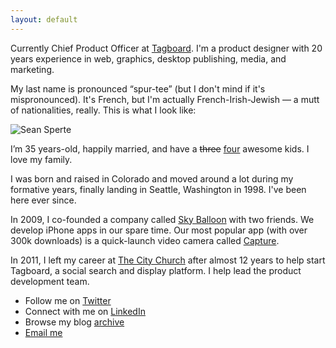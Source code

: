 ```yaml
---
layout: default
---
```


Currently Chief Product Officer at [Tagboard](https://tagboard.com). I'm a product designer with 20 years experience in web, graphics, desktop publishing, media, and marketing.

My last name is pronounced “spur-tee” (but I don't mind if it's mispronounced). It's French, but I'm actually French-Irish-Jewish &mdash; a mutt of nationalities, really. This is what I look like:

<img src="http://tgb.d.pr/1eeKR.jpg" alt="Sean Sperte" class="photo_img">

I’m 35 years-old, happily married, and have a <del>three</del> <ins>four</ins> awesome kids. I love my family.

I was born and raised in Colorado and moved around a lot during my formative years, finally landing in Seattle, Washington in 1998. I've been here ever since.

In 2009, I co-founded a company called [Sky Balloon](http://skyballoonstudio.com) with two friends. We develop iPhone apps in our spare time. Our most popular app (with over 300k downloads) is a quick-launch video camera called [Capture](https://itunes.apple.com/us/app/capture-quick-video-camera/id442879059?mt=8).

In 2011, I left my career at [The City Church](http://thecity.org) after almost 12 years to help start Tagboard, a social search and display platform. I help lead the product development team.

- Follow me on [Twitter](http://twitter.com/sperte)
- Connect with me on [LinkedIn](https://www.linkedin.com/in/sperte)
- Browse my blog [archive](/archive)
- [Email me](mailto:sean@sperte.com)
